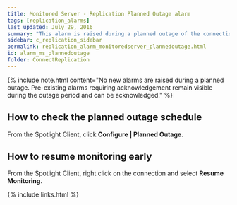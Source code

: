 ```yaml
---
title: ﻿Monitored Server - Replication Planned Outage alarm
tags: [replication_alarms]
last_updated: July 29, 2016
summary: "This alarm is raised during a planned outage of the connection. Spotlight will resume monitoring the service at the end of the planned outage period."
sidebar: c_replication_sidebar
permalink: replication_alarm_monitoredserver_plannedoutage.html
id: alarm_ms_plannedoutage
folder: ConnectReplication
---
```



{% include note.html content="No new alarms are raised during a planned outage. Pre-existing alarms requiring acknowledgement remain visible during the outage period and can be acknowledged." %}


## How to check the planned outage schedule

From the Spotlight Client, click **Configure \| Planned Outage**.

## How to resume monitoring early

From the Spotlight Client, right click on the connection and select **Resume Monitoring**.


{% include links.html %}
